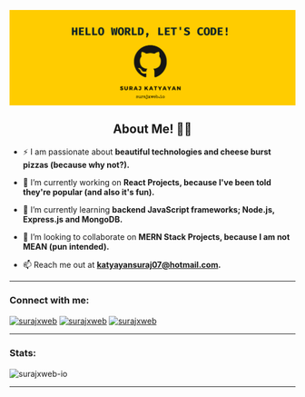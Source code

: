 <a href="www.surajxweb.io" style="text-align: center">

<img src="https://github.com/surajxweb-io/images/blob/master/Hello%20World%2C%20Let's%20Code!.png"  align="center"></a>
<br>
<h2 align="center">About Me! 🧑‍💻 </h2>

- ⚡ I am passionate about **beautiful technologies and cheese burst pizzas (because why not?).**

- 🔭 I’m currently working on **React Projects, because I've been told they're popular (and also it's fun).**

- 🌱 I’m currently learning **backend JavaScript frameworks; Node.js, Express.js and MongoDB.**

- 👯 I’m looking to collaborate on **MERN Stack Projects, because I am not MEAN (pun intended).**

- 📫 Reach me out at **katyayansuraj07@hotmail.com.**

<hr>
<h3 align="left">Connect with me:</h3>
<p align="left">
<a href="https://twitter.com/surajxweb" target="blank"><img align="center" src="https://raw.githubusercontent.com/rahuldkjain/github-profile-readme-generator/master/src/images/icons/Social/twitter.svg" alt="surajxweb" height="30" width="40" /></a>
<a href="https://linkedin.com/in/surajxweb" target="blank"><img align="center" src="https://raw.githubusercontent.com/rahuldkjain/github-profile-readme-generator/master/src/images/icons/Social/linked-in-alt.svg" alt="surajxweb" height="30" width="40" /></a>
<a href="https://instagram.com/surajxweb" target="blank"><img align="center" src="https://raw.githubusercontent.com/rahuldkjain/github-profile-readme-generator/master/src/images/icons/Social/instagram.svg" alt="surajxweb" height="30" width="40" /></a>
</p>
<hr>

<h3 align="left">Stats:</h3>
<p><img align="center" src="https://github-readme-stats.vercel.app/api/top-langs?username=surajxweb-io&show_icons=true&locale=en&layout=compact" alt="surajxweb-io" /></p>
<hr>


<!---
surajxweb-io/surajxweb-io is a ✨ special ✨ repository because its `README.md` (this file) appears on your GitHub profile.
You can click the Preview link to take a look at your changes.
--->

